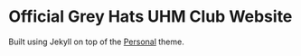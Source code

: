 # Official Grey Hats UHM Club Website
Built using Jekyll on top of the [Personal](https://github.com/le4ker/personal-jekyll-theme) theme.
